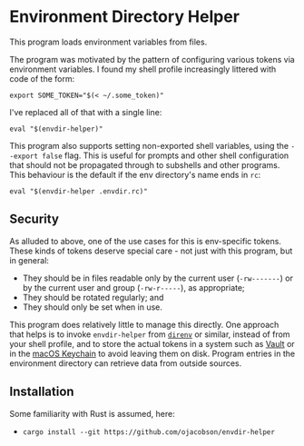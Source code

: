 # Environment Directory Helper

This program loads environment variables from files.

The program was motivated by the pattern of configuring various tokens via
environment variables. I found my shell profile increasingly littered with code
of the form:

    export SOME_TOKEN="$(< ~/.some_token)"

I've replaced all of that with a single line:

    eval "$(envdir-helper)"

This program also supports setting non-exported shell variables, using the
`--export false` flag. This is useful for prompts and other shell configuration
that should not be propagated through to subshells and other programs. This
behaviour is the default if the env directory's name ends in `rc`:

    eval "$(envdir-helper .envdir.rc)"

## Security

As alluded to above, one of the use cases for this is env-specific tokens. These
kinds of tokens deserve special care - not just with this program, but in
general:

* They should be in files readable only by the current user (`-rw-------`) or by
  the current user and group (`-rw-r-----`), as appropriate;
* They should be rotated regularly; and
* They should only be set when in use.

This program does relatively little to manage this directly. One approach that helps is to invoke `envdir-helper` from [`direnv`] or similar, instead of from your shell profile, and to store the actual tokens in a system such as [Vault] or in the [macOS Keychain] to avoid leaving them on disk. Program entries in the environment directory can retrieve data from outside sources.

[`direnv`]: https://direnv.net/
[Vault]: https://www.vaultproject.io/
[macOS Keychain]: https://developer.apple.com/documentation/security/keychain_services/keychain_items/searching_for_keychain_items

## Installation

Some familiarity with Rust is assumed, here:

* `cargo install --git https://github.com/ojacobson/envdir-helper`
